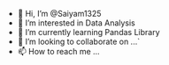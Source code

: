 - 👋 Hi, I’m @Saiyam1325
- 👀 I’m interested in Data Analysis
- 🌱 I’m currently learning Pandas Library
- 💞️ I’m looking to collaborate on ...`
- 📫 How to reach me ...

<!---
Saiyam1325/Saiyam1325 is a ✨ special ✨ repository because its `README.md` (this file) appears on your GitHub profile.
You can click the Preview link to take a look at your changes.
--->
